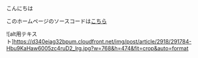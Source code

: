 こんにちは

このホームページのソースコードは[こちら](https://tripnote.jp/)

![alt用テキスト]https://d340eiag32bpum.cloudfront.net/img/post/article/2918/291784-Hbu9KaHaw6005zc4ruD2_lrg.jpg?w=768&h=474&fit=crop&auto=format
